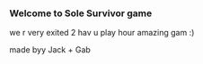 ### Welcome to Sole Survivor game

we r very exited 2 hav u play hour amazing gam :)

made byy Jack  + Gab